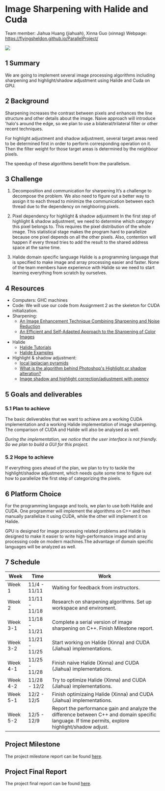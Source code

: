 # Image Sharpening with Halide and Cuda 

Team member: Jiahua Huang (jiahuah), Xinna Guo (xinnag)
Webpage: https://flyingsheldon.github.io/ParallelProject/

![](https://bnz05pap001files.storage.live.com/y4mOanRC0QpHNDmDdHJAtWYnqxxjXOt8jZB5M0ebjp8Mz6T1cC34KDaPDLJ76OiCQ4-o6Lxo2SMv3I8hLSS8KnRXHUc85RJe5o85zngILfGkouJxrX2x5jxT0lHB2p11Nv5tEwM0_O1zHPkC92oJPh1gLFc3dEnK6noKz8uAm8IhEsNCEjlO4kp7E_2cOZYnr2F?width=534&height=300&cropmode=none)

## 1 Summary
We are going to implement several image processing algorithms including sharpening and highlight/shadow adjustment using Halide and Cuda on GPU.

## 2 Background
Sharpening increases the contrast between pixels and enhances the line structure and other details about the image. Naive approach will introduce 'halo's around the edge, so we plan to use a bilateral/trilateral filter or other recent techniques. 
 
For highlight adjustment and shadow adjustment, several target areas need to be determined first in order to perform corresponding operation on it. Then the filter weight for those target areas is determined by the neighbour pixels. 
 
The speedup of these algorithms benefit from the parallelism.
## 3 Challenge
1. Decomposition and communication for sharpening
It’s a challenge to decompose the problem. We also need to figure out a better way to assign it to each thread to minimize the communication between each thread due to the dependency on neighboring pixels.

2. Pixel dependency for highlight & shadow adjustment 
In the first step of highlight & shadow adjustment, we need to determine which category this pixel belongs to. This requires the pixel distribution of the whole image. 
This statistical stage makes the program hard to parallelize because one pixel depends on all the other pixels. Also, contention will happen if every thread tries to add the result to the shared address space at the same time. 

3. Halide domain specific language
 Halide is a programming language that is specified to make image and array processing easier and faster. None of the team members have experience with Halide so we need to start learning everything from scratch by ourselves. 

## 4 Resources
- Computers: GHC machines
- Code: We will use our code from Assignment 2 as the skeleton for CUDA initialization. 
- Sharpening: 
  - [An Image Enhancement Technique Combining Sharpening and Noise Reduction](https://ieeexplore.ieee.org/iel5/19/22392/01044761.pdf?casa_token=e8vIWpGLM7IAAAAA:lCyy04GTVAMH1lb3S6U001CrO0n6M8qj5vPwGHGwocgQM2uys6NIGJaR5Cp_8BZytX5Wf-RF1w)
  - [An Efficient and Self-Adapted Approach to the Sharpening of Color Images](https://www.hindawi.com/journals/tswj/2013/105945/)
- Halide
  - [Halide Tutorials](https://halide-lang.org/tutorials/tutorial_introduction.html)   
  - [Halide Examples](https://github.com/halide/Halide/tree/master/apps)
- Highlight & shadow adjustment: 
  - [local laplacian pyramids](https://www.darktable.org/2017/11/local-laplacian-pyramids/)
  - [What is the algorithm behind Photoshop's Highlight or shadow alteration?](https://stackoverflow.com/questions/51591445/what-is-the-algorithm-behind-photoshops-highlight-or-shadow-alteration)
  - [Image shadow and highlight correction/adjustment with opencv](https://gist.github.com/HViktorTsoi/8e8b0468a9fb07842669aa368382a7df)

## 5 Goals and deliverables
### 5.1 Plan to achieve
The basic deliverables that we want to achieve are a working CUDA implementation and a working Halide implementation of image sharpening. The comparison of CUDA and Halide will also be analysed as well. 

*During the implementation, we notice that the user interface is not friendly. So we plan to build a GUI for this project.*

### 5.2 Hope to achieve
If everything goes ahead of the plan, we plan to try to tackle the highlight/shadow adjustment, which needs quite some time to figure out how to parallelize the first step of categorizing the pixels. 

## 6 Platform Choice
For the programming language and tools, we plan to use both Halide and CUDA. One programmer will implement the algorithms on C++  and then manually parallelize it using CUDA, while the other will implement it on Halide. 
 
GPU is designed for image processing related problems and Halide is designed to make it easier to write high-performance image and array processing code on modern machines.The advantage of domain specific languages will be analyzed as well. 

## 7 Schedule

| Week | Time      | Work |
| --------------- |------------- | ----------- |
| Week 1 | 11/4 - 11/11     | Waiting for feedback from instructors. |
| Week 2 | 11/11 - 11/18 | Research on sharpening algorithms. Set up workspace and enviroment. |
| Week 3-1 | 11/18 - 11/21 | Complete a serial version of image sharpening on C++. Finish Milestone report. |
| Week 3-2 | 11/21 - 11/25 | Start working on Halide (Xinna) and CUDA (Jiahua) implementations. |
| Week 4-1 | 11/25 - 11/28 | Finish naive Halide (Xinna) and CUDA (Jiahua) implementations. |
| Week 4-2 | 11/28 - 12/2 | Try to optimize Halide (Xinna) and CUDA (Jiahua) implementations.|
| Week 5-1 | 12/2 - 12/5 | Finish optimizaing Halide (Xinna) and CUDA (Jiahua) implementations. |
| Week 5-2 | 12/5 - 12/9 | Report the performance gain and analyze the difference between C++ and domain specific language. If time permits, explore highlight/shadow adjust.  |

## Project Milestone
The project milestone report can be found [here](https://docs.google.com/document/d/1HQVhltZfXv3lvUDZ7W8OBGb-d31G9bimXVihOkDngkw/edit?usp=sharing).

## Project Final Report
The project final report can be found [here](https://docs.google.com/document/d/1bB0C5m6Li3Vumq7ceqmKENrCzsZEWFqbRofSQxDfkkw/edit?usp=sharing).
